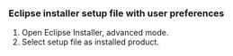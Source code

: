 ### Eclipse installer setup file with user preferences

1. Open Eclipse Installer, advanced mode.
1. Select setup file as installed product.